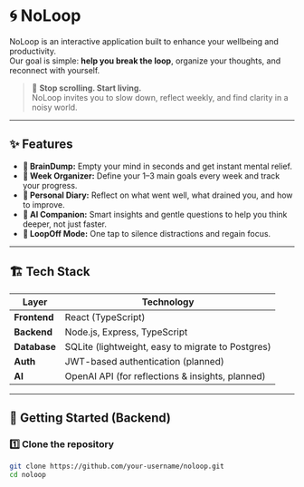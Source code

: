 # 🌀 NoLoop

NoLoop is an interactive application built to enhance your wellbeing and productivity.  
Our goal is simple: **help you break the loop**, organize your thoughts, and reconnect with yourself.  

> 📱 **Stop scrolling. Start living.**  
> NoLoop invites you to slow down, reflect weekly, and find clarity in a noisy world.

---

## ✨ Features

- **🧠 BrainDump:** Empty your mind in seconds and get instant mental relief.  
- **📅 Week Organizer:** Define your 1–3 main goals every week and track your progress.  
- **📓 Personal Diary:** Reflect on what went well, what drained you, and how to improve.  
- **🤖 AI Companion:** Smart insights and gentle questions to help you think deeper, not just faster.  
- **🔕 LoopOff Mode:** One tap to silence distractions and regain focus.  

---

## 🏗️ Tech Stack

| Layer      | Technology |
|-----------|-------------|
| **Frontend** | React (TypeScript) |
| **Backend**  | Node.js, Express, TypeScript |
| **Database** | SQLite (lightweight, easy to migrate to Postgres) |
| **Auth**     | JWT-based authentication (planned) |
| **AI**       | OpenAI API (for reflections & insights, planned) |

---

## 🚀 Getting Started (Backend)

### 1️⃣ Clone the repository

```bash
git clone https://github.com/your-username/noloop.git
cd noloop
